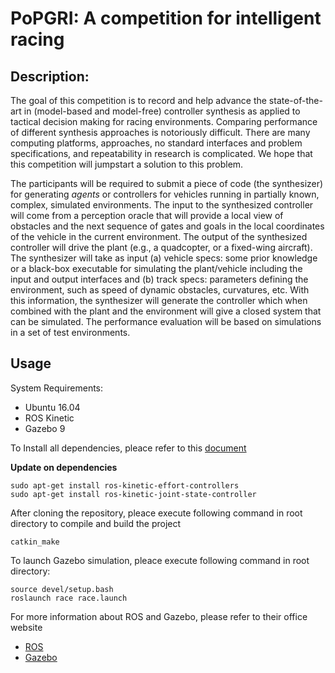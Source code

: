 # PoPGRI: A competition for intelligent racing

## Description: 

The goal of this competition is to record and help advance the state-of-the-art in (model-based and model-free) controller synthesis as applied to tactical decision making for racing environments. Comparing performance of different synthesis approaches is notoriously difficult. There are many computing platforms, approaches, no standard interfaces and problem specifications, and repeatability in research is complicated. We hope that this competition will jumpstart a solution to this problem.

The participants will be required to submit a piece of code (the synthesizer) for generating _agents_ or controllers for vehicles running in partially known, complex, simulated environments. The input to the synthesized controller will come from a perception oracle that will provide a local view of obstacles and the next sequence of gates and goals in the local coordinates of the vehicle in the current environment. The output of the synthesized controller will drive the plant (e.g., a quadcopter, or a fixed-wing aircraft). The synthesizer will take as input (a) vehicle specs: some prior knowledge or a black-box executable for simulating the plant/vehicle including the input and output interfaces and (b) track specs: parameters defining the environment, such as speed of dynamic obstacles, curvatures, etc.  With this information, the synthesizer will generate the controller which when combined with the plant and the environment will give a closed system that can be simulated. The performance evaluation will be based on simulations in a set of test environments. 

## Usage
System Requirements:
* Ubuntu 16.04
* ROS Kinetic
* Gazebo 9

To Install all dependencies, pleace refer to this [document](http://publish.illinois.edu/safe-autonomy/files/2020/08/Ubuntu-Machine-Setup.pdf)

**Update on dependencies**
<pre><code>sudo apt-get install ros-kinetic-effort-controllers
sudo apt-get install ros-kinetic-joint-state-controller
</code></pre>

After cloning the repository, pleace execute following command in root directory to compile and build the project
<pre><code>catkin_make</code></pre>
 
To launch Gazebo simulation, pleace execute following command in root directory:
<pre><code>source devel/setup.bash
roslaunch race race.launch
</code></pre>
  
 For more information about ROS and Gazebo, please refer to their office website
 * [ROS](http://wiki.ros.org/Documentation)
 * [Gazebo](http://gazebosim.org/)
